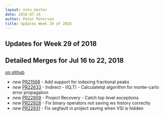 ```yaml
---
layout: onto_master
date: 2018-07-16
author: Peter Peterson
title: Updates Week 29 of 2018
---
```

Updates for Week 29 of 2018
---------------------------

Detailed Merges for Jul 16 to 22, 2018
--------------------------------------
[on github](https://github.com/mantidproject/mantid/pulls?q=is%3Apr+merged%3A2018-07-17..2018-07-22)

* *new* [PR21568](https://github.com/mantidproject/mantid/pull/21568) - Add support for indexing fractional peaks
* *new* [PR22633](https://github.com/mantidproject/mantid/pull/22633) - Indirect - I(Q,T) - CalculateIqt algorithm for monte-carlo error propagation
* *new* [PR22909](https://github.com/mantidproject/mantid/pull/22909) - Project Recovery - Catch top level exceptions
* *new* [PR22928](https://github.com/mantidproject/mantid/pull/22928) - Fix binary operators not saving ws history correctly
* *new* [PR22931](https://github.com/mantidproject/mantid/pull/22931) - Fix segfault in project saving when VSI is hidden

